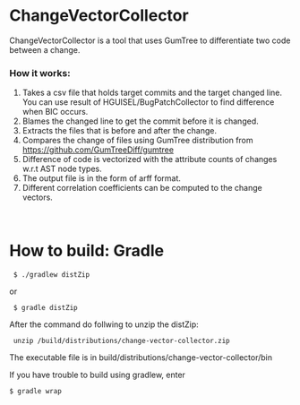 # ChangeVectorCollector

ChangeVectorCollector is a tool that uses GumTree to differentiate two code between a change.

### How it works:
1. Takes a csv file that holds target commits and the target changed line.
<br> You can use result of HGUISEL/BugPatchCollector to find difference when BIC occurs.
2. Blames the changed line to get the commit before it is changed.
3. Extracts the files that is before and after the change.
4. Compares the change of files using GumTree distribution from https://github.com/GumTreeDiff/gumtree
5. Difference of code is vectorized with the attribute counts of changes w.r.t AST node types.
6. The output file is in the form of arff format.
7. Different correlation coefficients can be computed to the change vectors.

<br>

# How to build: Gradle
<pre><code> $ ./gradlew distZip </code></pre>
or
<pre><code> $ gradle distZip </code></pre>

After the command do follwing to unzip the distZip:
<pre><code> unzip /build/distributions/change-vector-collector.zip </code></pre>

The executable file is in build/distributions/change-vector-collector/bin

If you have trouble to build using gradlew, enter
<pre><code>$ gradle wrap</code></pre>

 